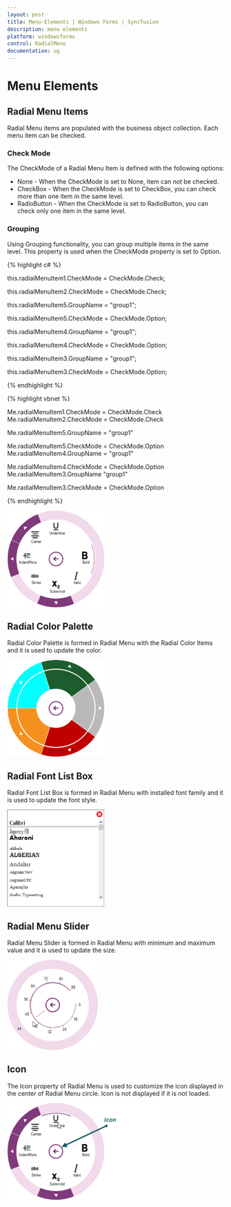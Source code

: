 ```yaml
---
layout: post
title: Menu-Elements | Windows Forms | Syncfusion
description: menu elements 
platform: windowsforms
control: RadialMenu 
documentation: ug
---
```


# Menu Elements 

## Radial Menu Items

Radial Menu items are populated with the business object collection. Each menu item can be checked.

### Check Mode

The CheckMode of a Radial Menu Item is defined with the following options: 

* None - When the CheckMode is set to None, item can not be checked. 
* CheckBox - When the CheckMode is set to CheckBox, you can check more than one item in the same level. 
* RadioButton - When the CheckMode is set to RadioButton, you can check only one item in the same level. 

### Grouping 


Using Grouping functionality, you can group multiple items in the same level. This property is used when the CheckMode property is set to Option. 

{% highlight c# %}

this.radialMenuItem1.CheckMode = CheckMode.Check;

this.radialMenuItem2.CheckMode = CheckMode.Check;

this.radialMenuItem5.GroupName = "group1";

this.radialMenuItem5.CheckMode = CheckMode.Option;

this.radialMenuItem4.GroupName = "group1";

this.radialMenuItem4.CheckMode = CheckMode.Option;

this.radialMenuItem3.GroupName = "group1";

this.radialMenuItem3.CheckMode = CheckMode.Option;

{% endhighlight %}

{% highlight vbnet %}



Me.radialMenuItem1.CheckMode = CheckMode.Check
Me.radialMenuItem2.CheckMode = CheckMode.Check

Me.radialMenuItem5.GroupName = "group1"

Me.radialMenuItem5.CheckMode = CheckMode.Option
Me.radialMenuItem4.GroupName = "group1"

Me.radialMenuItem4.CheckMode = CheckMode.Option
Me.radialMenuItem3.GroupName "group1"

Me.radialMenuItem3.CheckMode = CheckMode.Option


{% endhighlight %}





![](Menu-Elements_images/Menu-Elements_img1.png)



## Radial Color Palette

Radial Color Palette is formed in Radial Menu with the Radial Color Items and it is used to update the color.

![](Menu-Elements_images/Menu-Elements_img2.png)



## Radial Font List Box

Radial Font List Box is formed in Radial Menu with installed font family and it is used to update the font style.

![](Menu-Elements_images/Menu-Elements_img3.png)



## Radial Menu Slider

Radial Menu Slider is formed in Radial Menu with minimum and maximum value and it is used to update the size.

![](Menu-Elements_images/Menu-Elements_img4.png)



## Icon

The Icon property of Radial Menu is used to customize the icon displayed in the center of Radial Menu circle. Icon is not displayed if it is not loaded.

![](Menu-Elements_images/Menu-Elements_img5.png)



